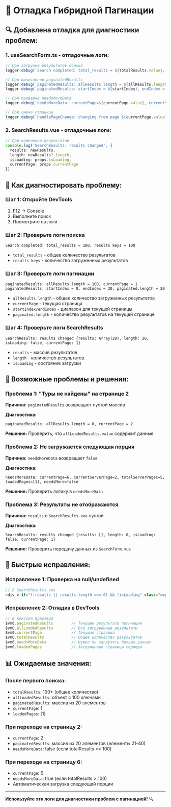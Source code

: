 # 🐛 Отладка Гибридной Пагинации

## 🔍 **Добавлена отладка для диагностики проблем:**

### **1. useSearchForm.ts - отладочные логи:**

```typescript
// При загрузке результатов поиска
logger.debug(`Search completed: total_results = ${totalResults.value}, results keys = ${Object.keys(result.results).length}`)

// При вычислении paginatedResults
logger.debug(`paginatedResults: allResults.length = ${allResults.length}, currentPage = ${currentPage.value}`)
logger.debug(`paginatedResults: startIndex = ${startIndex}, endIndex = ${endIndex}, paginated.length = ${paginated.length}`)

// При проверке needsMoreData
logger.debug(`needsMoreData: currentPage=${currentPage.value}, currentServerPage=${currentServerPage}, totalServerPages=${totalServerPages}, loadedPages=${Array.from(loadedPages.value)}, needsMore=${needsMore}`)

// При смене страницы
logger.debug(`handlePageChange: changing from page ${currentPage.value} to page ${page}`)
```

### **2. SearchResults.vue - отладочные логи:**

```typescript
// При изменении результатов
console.log('SearchResults: results changed', {
  results: newResults,
  length: newResults?.length,
  isLoading: props.isLoading,
  currentPage: props.currentPage
})
```

## 🎯 **Как диагностировать проблему:**

### **Шаг 1: Откройте DevTools**
1. F12 → Console
2. Выполните поиск
3. Посмотрите на логи

### **Шаг 2: Проверьте логи поиска**
```
Search completed: total_results = 100, results keys = 100
```
- `total_results` - общее количество результатов
- `results keys` - количество загруженных результатов

### **Шаг 3: Проверьте логи пагинации**
```
paginatedResults: allResults.length = 100, currentPage = 1
paginatedResults: startIndex = 0, endIndex = 20, paginated.length = 20
```
- `allResults.length` - общее количество загруженных результатов
- `currentPage` - текущая страница
- `startIndex/endIndex` - диапазон для текущей страницы
- `paginated.length` - количество результатов на текущей странице

### **Шаг 4: Проверьте логи SearchResults**
```
SearchResults: results changed {results: Array(20), length: 20, isLoading: false, currentPage: 1}
```
- `results` - массив результатов
- `length` - количество результатов
- `isLoading` - состояние загрузки

## 🚨 **Возможные проблемы и решения:**

### **Проблема 1: "Туры не найдены" на странице 2**
**Причина:** `paginatedResults` возвращает пустой массив

**Диагностика:**
```
paginatedResults: allResults.length = 0, currentPage = 2
```

**Решение:** Проверить, что `allLoadedResults.value` содержит данные

### **Проблема 2: Не загружается следующая порция**
**Причина:** `needsMoreData` возвращает `false`

**Диагностика:**
```
needsMoreData: currentPage=6, currentServerPage=2, totalServerPages=5, loadedPages=[1], needsMore=false
```

**Решение:** Проверить логику в `needsMoreData`

### **Проблема 3: Результаты не отображаются**
**Причина:** `results` в `SearchResults.vue` пустой

**Диагностика:**
```
SearchResults: results changed {results: [], length: 0, isLoading: false, currentPage: 1}
```

**Решение:** Проверить передачу данных из `SearchForm.vue`

## 🔧 **Быстрые исправления:**

### **Исправление 1: Проверка на null/undefined**
```typescript
// В SearchResults.vue
<div v-if="(!results || results.length === 0) && !isLoading" class="empty-state">
```

### **Исправление 2: Отладка в DevTools**
```javascript
// В консоли браузера
$vm0.paginatedResults        // Текущие результаты пагинации
$vm0.allLoadedResults        // Все загруженные результаты
$vm0.currentPage             // Текущая страница
$vm0.totalResults            // Общее количество результатов
$vm0.needsMoreData           // Нужно ли загрузить больше данных
$vm0.loadedPages             // Загруженные страницы сервера
```

## 📊 **Ожидаемые значения:**

### **После первого поиска:**
- `totalResults`: 100+ (общее количество)
- `allLoadedResults`: объект с 100 ключами
- `paginatedResults`: массив из 20 элементов
- `currentPage`: 1
- `loadedPages`: [1]

### **При переходе на страницу 2:**
- `currentPage`: 2
- `paginatedResults`: массив из 20 элементов (элементы 21-40)
- `needsMoreData`: false (если totalResults <= 100)

### **При переходе на страницу 6:**
- `currentPage`: 6
- `needsMoreData`: true (если totalResults > 100)
- Автоматическая загрузка следующей порции

---

**Используйте эти логи для диагностики проблем с пагинацией!** 🔍
